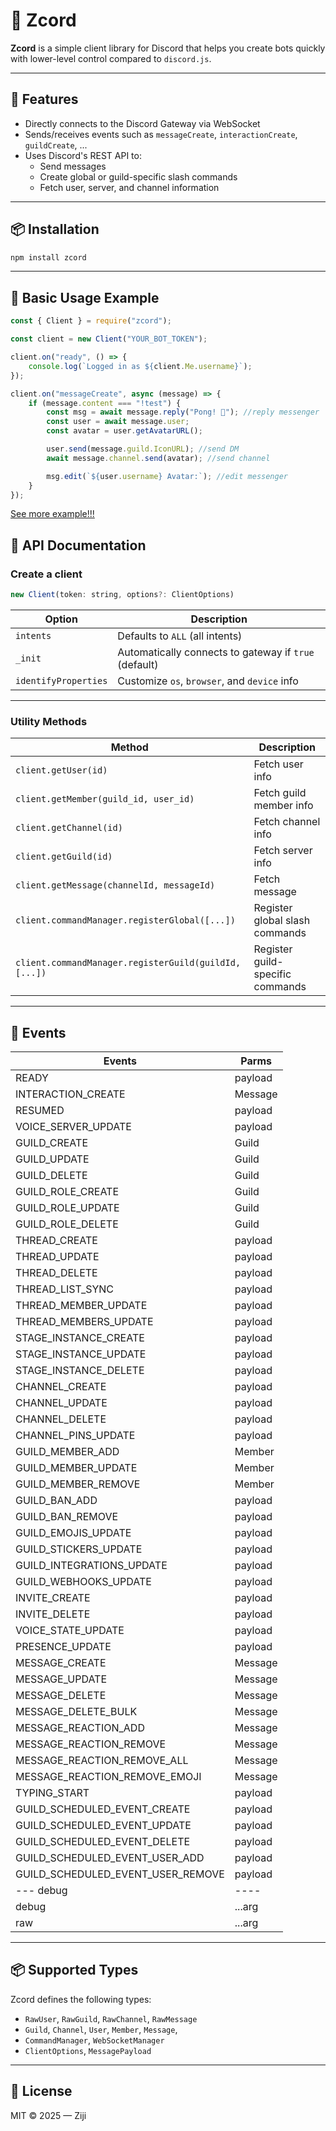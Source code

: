 # 🧩 Zcord

**Zcord** is a simple client library for Discord that helps you create bots quickly with lower-level control compared to
`discord.js`.

---

## 🚀 Features

- Directly connects to the Discord Gateway via WebSocket
- Sends/receives events such as `messageCreate`, `interactionCreate`, `guildCreate`, ...
- Uses Discord's REST API to:
  - Send messages
  - Create global or guild-specific slash commands
  - Fetch user, server, and channel information

---

## 📦 Installation

```bash
npm install zcord
```

---

## 🧪 Basic Usage Example

```js
const { Client } = require("zcord");

const client = new Client("YOUR_BOT_TOKEN");

client.on("ready", () => {
	console.log(`Logged in as ${client.Me.username}`);
});

client.on("messageCreate", async (message) => {
	if (message.content === "!test") {
		const msg = await message.reply("Pong! 🏓"); //reply messenger
		const user = await message.user;
		const avatar = user.getAvatarURL();

		user.send(message.guild.IconURL); //send DM
		await message.channel.send(avatar); //send channel

		msg.edit(`${user.username} Avatar:`); //edit messenger
	}
});
```

[See more example!!!](https://github.com/zijipia/ZCord/tree/main/example)

## 📘 API Documentation

### Create a client

```js
new Client(token: string, options?: ClientOptions)
```

| Option               | Description                                           |
| -------------------- | ----------------------------------------------------- |
| `intents`            | Defaults to `ALL` (all intents)                       |
| `_init`              | Automatically connects to gateway if `true` (default) |
| `identifyProperties` | Customize `os`, `browser`, and `device` info          |

---

### Utility Methods

| Method                                                | Description                      |
| ----------------------------------------------------- | -------------------------------- |
| `client.getUser(id)`                                  | Fetch user info                  |
| `client.getMember(guild_id, user_id)`                 | Fetch guild member info          |
| `client.getChannel(id)`                               | Fetch channel info               |
| `client.getGuild(id)`                                 | Fetch server info                |
| `client.getMessage(channelId, messageId)`             | Fetch message                    |
| `client.commandManager.registerGlobal([...])`         | Register global slash commands   |
| `client.commandManager.registerGuild(guildId, [...])` | Register guild-specific commands |

---

## 📩 Events

| Events                            | Parms   |
| --------------------------------- | ------- |
| READY                             | payload |
| INTERACTION_CREATE                | Message |
| RESUMED                           | payload |
| VOICE_SERVER_UPDATE               | payload |
| GUILD_CREATE                      | Guild   |
| GUILD_UPDATE                      | Guild   |
| GUILD_DELETE                      | Guild   |
| GUILD_ROLE_CREATE                 | Guild   |
| GUILD_ROLE_UPDATE                 | Guild   |
| GUILD_ROLE_DELETE                 | Guild   |
| THREAD_CREATE                     | payload |
| THREAD_UPDATE                     | payload |
| THREAD_DELETE                     | payload |
| THREAD_LIST_SYNC                  | payload |
| THREAD_MEMBER_UPDATE              | payload |
| THREAD_MEMBERS_UPDATE             | payload |
| STAGE_INSTANCE_CREATE             | payload |
| STAGE_INSTANCE_UPDATE             | payload |
| STAGE_INSTANCE_DELETE             | payload |
| CHANNEL_CREATE                    | payload |
| CHANNEL_UPDATE                    | payload |
| CHANNEL_DELETE                    | payload |
| CHANNEL_PINS_UPDATE               | payload |
| GUILD_MEMBER_ADD                  | Member  |
| GUILD_MEMBER_UPDATE               | Member  |
| GUILD_MEMBER_REMOVE               | Member  |
| GUILD_BAN_ADD                     | payload |
| GUILD_BAN_REMOVE                  | payload |
| GUILD_EMOJIS_UPDATE               | payload |
| GUILD_STICKERS_UPDATE             | payload |
| GUILD_INTEGRATIONS_UPDATE         | payload |
| GUILD_WEBHOOKS_UPDATE             | payload |
| INVITE_CREATE                     | payload |
| INVITE_DELETE                     | payload |
| VOICE_STATE_UPDATE                | payload |
| PRESENCE_UPDATE                   | payload |
| MESSAGE_CREATE                    | Message |
| MESSAGE_UPDATE                    | Message |
| MESSAGE_DELETE                    | Message |
| MESSAGE_DELETE_BULK               | Message |
| MESSAGE_REACTION_ADD              | Message |
| MESSAGE_REACTION_REMOVE           | Message |
| MESSAGE_REACTION_REMOVE_ALL       | Message |
| MESSAGE_REACTION_REMOVE_EMOJI     | Message |
| TYPING_START                      | payload |
| GUILD_SCHEDULED_EVENT_CREATE      | payload |
| GUILD_SCHEDULED_EVENT_UPDATE      | payload |
| GUILD_SCHEDULED_EVENT_DELETE      | payload |
| GUILD_SCHEDULED_EVENT_USER_ADD    | payload |
| GUILD_SCHEDULED_EVENT_USER_REMOVE | payload |
| --- debug                         | ----    |
| debug                             | ...arg  |
| raw                               | ...arg  |

---

## 📦 Supported Types

Zcord defines the following types:

- `RawUser`, `RawGuild`, `RawChannel`, `RawMessage`
- `Guild`, `Channel`, `User`, `Member`, `Message`,
- `CommandManager`, `WebSocketManager`
- `ClientOptions`, `MessagePayload`

---

## 📄 License

MIT © 2025 — Ziji
